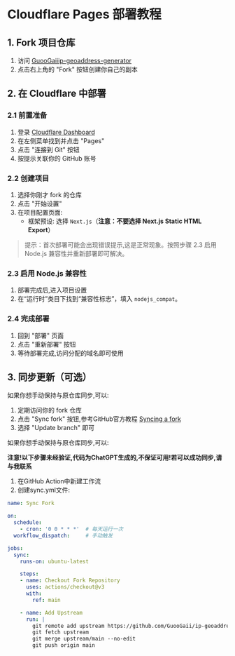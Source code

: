 # Cloudflare Pages 部署教程

## 1. Fork 项目仓库

1. 访问 [GuooGaiiip-geoaddress-generator](https://github.com/GuooGaii/ip-geoaddress-generator)
2. 点击右上角的 "Fork" 按钮创建你自己的副本

## 2. 在 Cloudflare 中部署

### 2.1 前置准备
1. 登录 [Cloudflare Dashboard](https://dash.cloudflare.com)
2. 在左侧菜单找到并点击 "Pages"
3. 点击 "连接到 Git" 按钮
4. 按提示关联你的 GitHub 账号

### 2.2 创建项目
1. 选择你刚才 fork 的仓库
2. 点击 "开始设置"
3. 在项目配置页面:
   - 框架预设: 选择 `Next.js`（**注意：不要选择 Next.js Static HTML Export**）

> 提示：首次部署可能会出现错误提示,这是正常现象。按照步骤 2.3 启用 Node.js 兼容性并重新部署即可解决。

### 2.3 启用 Node.js 兼容性
1. 部署完成后,进入项目设置
2. 在“运行时”类目下找到“兼容性标志”，填入 `nodejs_compat`。

### 2.4 完成部署
1. 回到 "部署" 页面
2. 点击 "重新部署" 按钮
3. 等待部署完成,访问分配的域名即可使用

## 3. 同步更新（可选）

如果你想手动保持与原仓库同步,可以:

1. 定期访问你的 fork 仓库
2. 点击 "Sync fork" 按钮,参考GitHub官方教程 [Syncing a fork](https://docs.github.com/en/pull-requests/collaborating-with-pull-requests/working-with-forks/syncing-a-fork)
3. 选择 "Update branch" 即可

如果你想手动保持与原仓库同步,可以:

**注意!以下步骤未经验证,代码为ChatGPT生成的,不保证可用!若可以成功同步,请与我联系**

1. 在GitHub Action中新建工作流
2. 创建sync.yml文件:
```yaml
name: Sync Fork

on:
  schedule:
    - cron: '0 0 * * *'  # 每天运行一次
  workflow_dispatch:     # 手动触发

jobs:
  sync:
    runs-on: ubuntu-latest

    steps:
    - name: Checkout Fork Repository
      uses: actions/checkout@v3
      with:
        ref: main

    - name: Add Upstream
      run: |
        git remote add upstream https://github.com/GuooGaii/ip-geoaddress-generator
        git fetch upstream
        git merge upstream/main --no-edit
        git push origin main

```